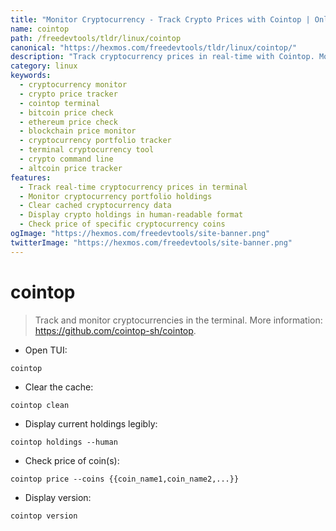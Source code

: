 ```yaml
---
title: "Monitor Cryptocurrency - Track Crypto Prices with Cointop | Online Free DevTools by Hexmos"
name: cointop
path: /freedevtools/tldr/linux/cointop
canonical: "https://hexmos.com/freedevtools/tldr/linux/cointop/"
description: "Track cryptocurrency prices in real-time with Cointop. Monitor your crypto portfolio and clear cache efficiently using command line interface. Free online tool, no registration required."
category: linux
keywords:
  - cryptocurrency monitor
  - crypto price tracker
  - cointop terminal
  - bitcoin price check
  - ethereum price check
  - blockchain price monitor
  - cryptocurrency portfolio tracker
  - terminal cryptocurrency tool
  - crypto command line
  - altcoin price tracker
features:
  - Track real-time cryptocurrency prices in terminal
  - Monitor cryptocurrency portfolio holdings
  - Clear cached cryptocurrency data
  - Display crypto holdings in human-readable format
  - Check price of specific cryptocurrency coins
ogImage: "https://hexmos.com/freedevtools/site-banner.png"
twitterImage: "https://hexmos.com/freedevtools/site-banner.png"
---
```


# cointop

> Track and monitor cryptocurrencies in the terminal.
> More information: <https://github.com/cointop-sh/cointop>.

- Open TUI:

`cointop`

- Clear the cache:

`cointop clean`

- Display current holdings legibly:

`cointop holdings --human`

- Check price of coin(s):

`cointop price --coins {{coin_name1,coin_name2,...}}`

- Display version:

`cointop version`
